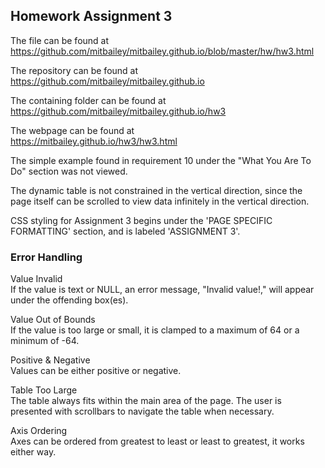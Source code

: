 ## Homework Assignment 3  
  
The file can be found at  
https://github.com/mitbailey/mitbailey.github.io/blob/master/hw/hw3.html  
  
The repository can be found at
https://github.com/mitbailey/mitbailey.github.io  
  
The containing folder can be found at  
https://github.com/mitbailey/mitbailey.github.io/hw3  
  
The webpage can be found at  
https://mitbailey.github.io/hw3/hw3.html  

The simple example found in requirement 10 under the "What You Are To Do" section was not viewed. 
  
The dynamic table is not constrained in the vertical direction, since the page itself can be scrolled to view data infinitely in the vertical direction.  

CSS styling for Assignment 3 begins under the 'PAGE SPECIFIC FORMATTING' section, and is labeled 'ASSIGNMENT 3'.  

### Error Handling
Value Invalid  
If the value is text or NULL, an error message, "Invalid value!," will appear under the offending box(es).  

Value Out of Bounds  
If the value is too large or small, it is clamped to a maximum of 64 or a minimum of -64.  

Positive & Negative  
Values can be either positive or negative.  

Table Too Large  
The table always fits within the main area of the page. The user is presented with scrollbars to navigate the table when necessary.  

Axis Ordering  
Axes can be ordered from greatest to least or least to greatest, it works either way.  
